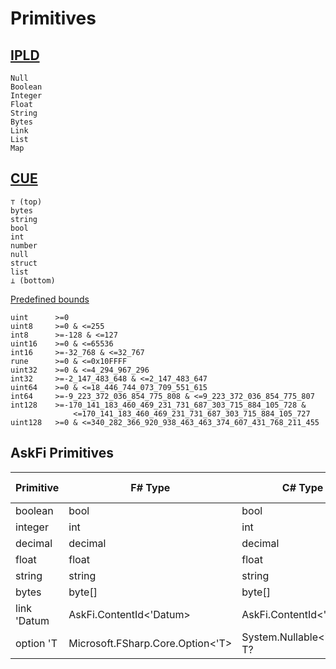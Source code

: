 # Primitives

## [IPLD](https://ipld.io/docs/data-model/kinds/)

```text
Null
Boolean
Integer
Float
String
Bytes
Link
List
Map
```

## [CUE](https://cuelang.org/docs/concepts/logic/#cues-hierarchy)

```text
⊤ (top)
bytes
string
bool
int
number
null
struct
list
⊥ (bottom)
```

[Predefined bounds](https://cuelang.org/docs/tutorials/tour/types/bounddef/)

```text
uint      >=0
uint8     >=0 & <=255
int8      >=-128 & <=127
uint16    >=0 & <=65536
int16     >=-32_768 & <=32_767
rune      >=0 & <=0x10FFFF
uint32    >=0 & <=4_294_967_296
int32     >=-2_147_483_648 & <=2_147_483_647
uint64    >=0 & <=18_446_744_073_709_551_615
int64     >=-9_223_372_036_854_775_808 & <=9_223_372_036_854_775_807
int128    >=-170_141_183_460_469_231_731_687_303_715_884_105_728 &
              <=170_141_183_460_469_231_731_687_303_715_884_105_727
uint128   >=0 & <=340_282_366_920_938_463_463_374_607_431_768_211_455
```

## AskFi Primitives

| Primitive   | F# Type                                 | C# Type                          | IPLD Type      | CUE Type       |
|-------------|-----------------------------------------|----------------------------------|----------------|----------------|
| boolean     | bool                                    | bool                             | Bool           | bool           |
| integer     | int                                     | int                              | Int            | int            |
| decimal     | decimal                                 | decimal                          | **String**     | **number**     |
| float       | float                                   | float                            | Float          | number         |
| string      | string                                  | string                           | String         | string         |
| bytes       | byte[]                                  | byte[]                           | Bytes          | bytes          |
| link 'Datum | AskFi.ContentId<'Datum>                 | AskFi.ContentId<'Datum>          | Link           | bytes          |
| option 'T   | Microsoft.FSharp.Core.Option<'T>        | System.Nullable<'T> or T?        | optional       | *_             |
